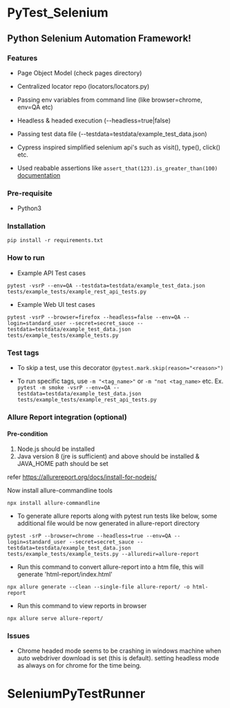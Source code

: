 # PyTest_Selenium

## Python Selenium Automation Framework!

### Features
- Page Object Model (check pages directory)

- Centralized locator repo (locators/locators.py)

- Passing env variables from command line (like browser=chrome, env=QA etc)

- Headless & headed execution (--headless=true|false)

- Passing test data file (--testdata=testdata/example_test_data.json)

- Cypress inspired simplified selenium api's such as visit(), type(), click() etc.

- Used reabable assertions like `assert_that(123).is_greater_than(100)` [documentation](https://github.com/assertpy/assertpy)

### Pre-requisite
- Python3

### Installation 
`pip install -r requirements.txt`

### How to run

- Example API Test cases
```
pytest -vsrP --env=QA --testdata=testdata/example_test_data.json tests/example_tests/example_rest_api_tests.py
```
- Example Web UI test cases
```
pytest -vsrP --browser=firefox --headless=false --env=QA --login=standard_user --secret=secret_sauce --testdata=testdata/example_test_data.json tests/example_tests/example_tests.py
```

### Test tags

- To skip a test, use this decorator `@pytest.mark.skip(reason="<reason>")`

- To run specific tags, use `-m "<tag_name>"` or `-m "not <tag_name>` etc.
Ex. `pytest -m smoke -vsrP --env=QA --testdata=testdata/example_test_data.json tests/example_tests/example_rest_api_tests.py`

### Allure Report integration (optional)

#### Pre-condition

1. Node.js should be installed
2. Java version 8 (jre is sufficient) and above should be installed & JAVA_HOME path should be set

refer https://allurereport.org/docs/install-for-nodejs/

Now install allure-commandline tools

`npx install allure-commandline`

- To generate allure reports along with pytest run tests like below, some additional file would be now generated in allure-report directory

```
pytest -srP --browser=chrome --headless=true --env=QA --login=standard_user --secret=secret_sauce --testdata=testdata/example_test_data.json tests/example_tests/example_tests.py --alluredir=allure-report
```
- Run this command to convert allure-report into a htm file, this will generate 'html-report/index.html'

`npx allure generate --clean --single-file allure-report/ -o html-report`

- Run this command to view reports in browser

`npx allure serve allure-report/`

### Issues
- Chrome headed mode seems to be crashing in windows machine when auto webdriver download is set (this is default). setting headless mode as always on for chrome for the time being. 
# SeleniumPyTestRunner
